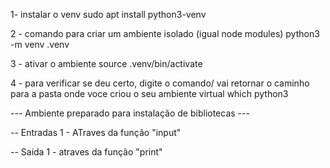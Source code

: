 1- instalar o venv
sudo apt install python3-venv

2 - comando para criar um ambiente isolado (igual node modules)
python3 -m venv .venv

3 - ativar o ambiente 
source .venv/bin/activate

4 - para verificar se deu certo, digite o comando/ vai retornar o caminho para a pasta onde voce criou o seu ambiente virtual
which python3

--- Ambiente preparado para instalação de bibliotecas ---

-- Entradas
1 - ATraves da função "input"

-- Saida
1 - atraves da função "print"

